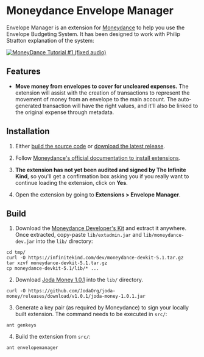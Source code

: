 # Moneydance Envelope Manager

Envelope Manager is an extension for [Moneydance](https://moneydance.com/) to help you use the Envelope Budgeting
System. It has been designed to work with Philip Stratton explanation of the system:

[![MoneyDance Tutorial #1 (fixed audio)](https://img.youtube.com/vi/eIcsMHL0NJ0/0.jpg)](https://www.youtube.com/watch?v=eIcsMHL0NJ0 "MoneyDance Tutorial #1 (fixed audio)")

## Features

* **Move money from envelopes to cover for uncleared expenses.** The extension will assist with the creation of
  transactions to represent the movement of money from an envelope to the main account. The auto-generated transaction
  will have the right values, and it'll also be linked to the original expense through metadata.

## Installation

1. Either [build the source code](#build) or [download the latest release](https://github.com/egrajeda/moneydance-envelope-manager/releases).

2. Follow [Moneydance's official documentation to install extensions](https://help.infinitekind.com/support/solutions/articles/80000682003-installing-extensions).

3. **The extension has not yet been audited and signed by The Infinite Kind**, so you'll get a confirmation box asking you if
   you really want to continue loading the extension, click on **Yes**.
   
4. Open the extension by going to **Extensions > Envelope Manager**.

## Build

1. Download the [Moneydance Developer's Kit](https://infinitekind.com/dev/moneydance-devkit-5.1.tar.gz) and extract it
   anywhere. Once extracted, copy-paste `lib/extadmin.jar` and `lib/moneydance-dev.jar` into the `lib/` directory:

```shell
cd tmp/
curl -O https://infinitekind.com/dev/moneydance-devkit-5.1.tar.gz
tar xzvf moneydance-devkit-5.1.tar.gz
cp moneydance-devkit-5.1/lib/* ... 
```

2. Download [Joda Money 1.0.1](https://www.joda.org/joda-money/) into the `lib/` directory.

```shell
curl -O https://github.com/JodaOrg/joda-money/releases/download/v1.0.1/joda-money-1.0.1.jar 
```

3. Generate a key pair (as required by Moneydance) to sign your locally built extension. The command needs to be 
   executed in `src/`:

```shell
ant genkeys
```

4. Build the extension from `src/`:

```shell
ant envelopemanager
```
